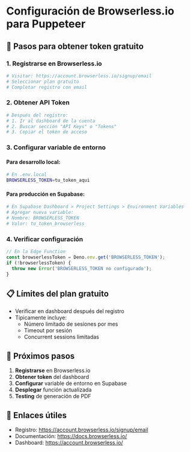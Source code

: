 # Configuración de Browserless.io para Puppeteer

## 🚀 Pasos para obtener token gratuito

### 1. Registrarse en Browserless.io
```bash
# Visitar: https://account.browserless.io/signup/email
# Seleccionar plan gratuito
# Completar registro con email
```

### 2. Obtener API Token
```bash
# Después del registro:
# 1. Ir al dashboard de la cuenta
# 2. Buscar sección "API Keys" o "Tokens"
# 3. Copiar el token de acceso
```

### 3. Configurar variable de entorno

#### Para desarrollo local:
```bash
# En .env.local
BROWSERLESS_TOKEN=tu_token_aqui
```

#### Para producción en Supabase:
```bash
# En Supabase Dashboard > Project Settings > Environment Variables
# Agregar nueva variable:
# Nombre: BROWSERLESS_TOKEN
# Valor: tu_token_browserless
```

### 4. Verificar configuración
```typescript
// En la Edge Function
const browserlessToken = Deno.env.get('BROWSERLESS_TOKEN');
if (!browserlessToken) {
  throw new Error('BROWSERLESS_TOKEN no configurado');
}
```

## 📋 Límites del plan gratuito
- Verificar en dashboard después del registro
- Típicamente incluye:
  - Número limitado de sesiones por mes
  - Timeout por sesión
  - Concurrent sessions limitadas

## 🔄 Próximos pasos
1. **Registrarse** en Browserless.io
2. **Obtener token** del dashboard
3. **Configurar** variable de entorno en Supabase
4. **Desplegar** función actualizada
5. **Testing** de generación de PDF

## 🔗 Enlaces útiles
- Registro: https://account.browserless.io/signup/email
- Documentación: https://docs.browserless.io/
- Dashboard: https://account.browserless.io/